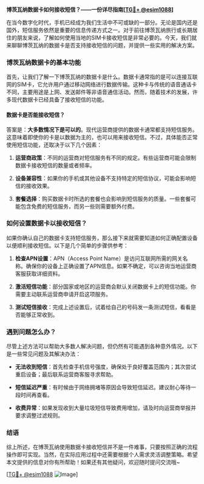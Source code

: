 **博茨瓦纳数据卡如何接收短信？——一份详尽指南[[TG💪+ @esim1088](https://t.me/s/esim1088)]**

在当今数字化时代，手机已经成为我们生活中不可或缺的一部分。无论是国内还是国外，短信服务依然是重要的信息传递方式之一。对于前往博茨瓦纳旅行或长期居住的朋友来说，了解如何使用当地的SIM卡接收短信是非常必要的。今天，我们就来聊聊博茨瓦纳的数据卡是否支持接收短信的问题，并提供一些实用的解决方案。

### 博茨瓦纳数据卡的基本功能

首先，让我们了解一下博茨瓦纳的数据卡是什么。数据卡通常指的是可以连接互联网的SIM卡，它允许用户通过移动网络进行数据传输。这种卡与传统的语音通话卡不同，主要用途是上网、发送邮件等非语音通信活动。然而，随着技术的发展，许多现代数据卡已经具备了接收短信的功能。

#### 数据卡是否能接收短信？

答案是：**大多数情况下是可以的**。现代运营商提供的数据卡通常都支持短信服务。这意味着即使你的卡是以数据为主的，也可以用来接收短信。不过，具体能否正常使用短信功能，还取决于以下几个因素：

1. **运营商政策**：不同的运营商对短信服务有不同的规定。有些运营商可能会限制数据卡接收短信的数量或者频率。
   
2. **设备兼容性**：如果你的手机或其他设备不支持特定的短信协议，可能会影响短信的接收效果。

3. **套餐选择**：购买数据卡时所选的套餐也会影响到短信服务的质量。一些套餐可能包含免费的短信服务，而另一些则需要额外付费。

### 如何设置数据卡以接收短信？

如果你确认自己的数据卡支持短信服务，那么接下来就需要知道如何正确配置设备以便顺利接收短信。以下是几个简单的步骤供参考：

1. **检查APN设置**：APN（Access Point Name）是访问互联网所需的网关名称。确保你的设备上正确设置了APN信息。如果不确定，可以咨询当地运营商客服获取详细资料。

2. **激活短信功能**：部分国家或地区的运营商会默认关闭数据卡上的短信功能。你需要主动联系运营商申请开启这项服务。

3. **测试短信接收**：完成上述设置后，试着给自己的号码发一条测试短信，看看是否能够正常收到。

### 遇到问题怎么办？

尽管上述方法可以帮助大多数人解决问题，但仍然有可能遇到各种意外情况。以下是一些常见问题及其解决办法：

- **无法收到短信**：首先检查手机信号强度，确保处于良好覆盖范围内；其次尝试重启设备；最后联系运营商客服寻求帮助。
  
- **短信延迟严重**：有时候由于网络拥堵等原因会导致短信延迟。建议耐心等待一段时间再查看。

- **收费异常**：如果发现收到大量垃圾短信导致费用增加，请及时向运营商举报并要求调整过滤规则。

### 结语

综上所述，在博茨瓦纳使用数据卡接收短信并不是一件难事，只要按照正确的流程操作即可实现。当然，在实际应用过程中还需要根据个人需求灵活调整策略。希望本文提供的信息对你有所帮助！如果还有其他疑问，欢迎随时提问交流哦~

[[TG💪+ @esim1088](https://t.me/s/esim1088) ![Image](https://i.postimg.cc/4NQfJmqS/Snipaste-2025-05-13-00-14-12.png)]